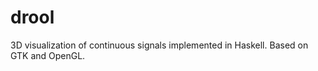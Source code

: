 drool
=====

3D visualization of continuous signals implemented in Haskell. Based on GTK and OpenGL. 